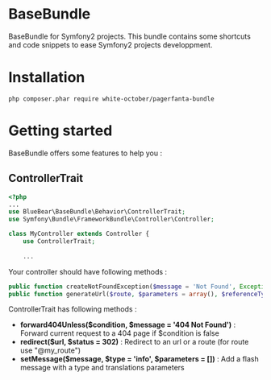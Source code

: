 # BaseBundle
BaseBundle for Symfony2 projects. This bundle contains some shortcuts and code snippets to ease Symfony2 projects developpment.

# Installation
```
php composer.phar require white-october/pagerfanta-bundle
```

# Getting started
BaseBundle offers some features to help you :

## ControllerTrait
```php
<?php
...
use BlueBear\BaseBundle\Behavior\ControllerTrait;
use Symfony\Bundle\FrameworkBundle\Controller\Controller;

class MyController extends Controller {
    use ControllerTrait;
    
    ...
```
Your controller should have following methods :
```php
public function createNotFoundException($message = 'Not Found', Exception $previous = null)
public function generateUrl($route, $parameters = array(), $referenceType = UrlGeneratorInterface::ABSOLUTE_PATH) 
```

ControllerTrait has following methods :
* __forward404Unless($condition, $message = '404 Not Found')__ : Forward current request to a 404 page if $condition is false
* __redirect($url, $status = 302)__ : Redirect to an url or a route (for route use "@my_route")
* __setMessage($message, $type = 'info', $parameters = [])__ : Add a flash message with a type and translations parameters

